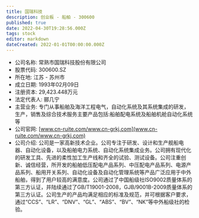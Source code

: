 ```yaml
---
title: 国瑞科技
description: 创业板 - 船舶 - 300600
published: true
date: 2022-04-30T19:28:56.000Z
tags: stock
editor: markdown
dateCreated: 2022-01-01T00:00:00.000Z
---
```


- 公司名称: 常熟市国瑞科技股份有限公司
- 股票代码: 300600.SZ
- 所在地: 江苏 - 苏州市
- 成立日期: 1993年02月09日
- 注册资本: 29,423.448万元
- 法定代表人: 郦几宁
- 主营业务: 专门从事船舶及海洋工程电气，自动化系统及其系统集成的研发，生产，销售及综合技术服务主要产品包括:船舶配电系统及船舶机舱自动化系统等
- 公司官网: [www.cn-ruite.com/www.cn-grkj.com](www.cn-ruite.com/www.cn-grkj.com)
- 公司介绍: 公司是一家高新技术企业。公司专注于研发、设计和生产舰船电器、自动化设备，以及船舶电力系统、自动化系统集成业务。公司拥有现代化的研发工具、先进的柔性加工生产线和齐全的试验、测试设备。公司注重创新、诚信经营，所开发的船舶低压配电产品系列、中压配电产品系列、电源产品系列、船用开关系列、自动化设备及自动化管理系统等产品广泛应用于中外船舶，得到了用户较高的满意度。公司通过了中国船级社ISO9002质量体系的第三方认证，并陆续通过了GB/T19001-2008，GJB/9001B-2009质量体系的第三方认证。公司生产的产品均满足相应的标准及规范，并可根据客户要求，通过“CCS”、“LR”、“DNV”、“GL”、“ABS”、“BV”、“NK”等中外船级社的检验。


